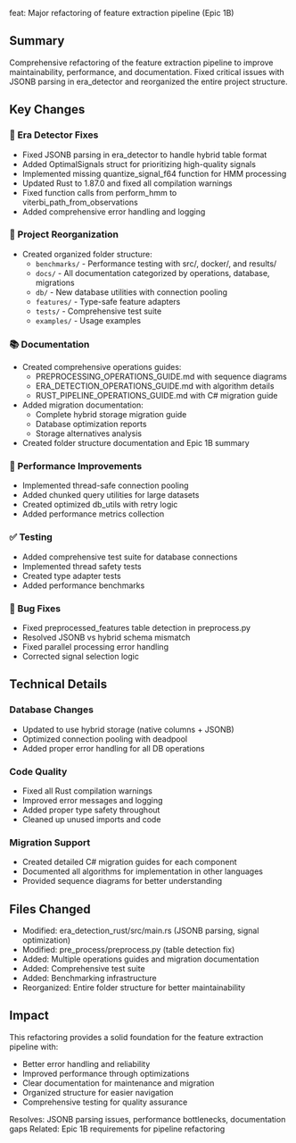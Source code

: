 feat: Major refactoring of feature extraction pipeline (Epic 1B)

## Summary
Comprehensive refactoring of the feature extraction pipeline to improve maintainability, 
performance, and documentation. Fixed critical issues with JSONB parsing in era_detector 
and reorganized the entire project structure.

## Key Changes

### 🔧 Era Detector Fixes
- Fixed JSONB parsing in era_detector to handle hybrid table format
- Added OptimalSignals struct for prioritizing high-quality signals
- Implemented missing quantize_signal_f64 function for HMM processing
- Updated Rust to 1.87.0 and fixed all compilation warnings
- Fixed function calls from perform_hmm to viterbi_path_from_observations
- Added comprehensive error handling and logging

### 📁 Project Reorganization
- Created organized folder structure:
  - `benchmarks/` - Performance testing with src/, docker/, and results/
  - `docs/` - All documentation categorized by operations, database, migrations
  - `db/` - New database utilities with connection pooling
  - `features/` - Type-safe feature adapters
  - `tests/` - Comprehensive test suite
  - `examples/` - Usage examples

### 📚 Documentation
- Created comprehensive operations guides:
  - PREPROCESSING_OPERATIONS_GUIDE.md with sequence diagrams
  - ERA_DETECTION_OPERATIONS_GUIDE.md with algorithm details
  - RUST_PIPELINE_OPERATIONS_GUIDE.md with C# migration guide
- Added migration documentation:
  - Complete hybrid storage migration guide
  - Database optimization reports
  - Storage alternatives analysis
- Created folder structure documentation and Epic 1B summary

### 🚀 Performance Improvements
- Implemented thread-safe connection pooling
- Added chunked query utilities for large datasets
- Created optimized db_utils with retry logic
- Added performance metrics collection

### ✅ Testing
- Added comprehensive test suite for database connections
- Implemented thread safety tests
- Created type adapter tests
- Added performance benchmarks

### 🐛 Bug Fixes
- Fixed preprocessed_features table detection in preprocess.py
- Resolved JSONB vs hybrid schema mismatch
- Fixed parallel processing error handling
- Corrected signal selection logic

## Technical Details

### Database Changes
- Updated to use hybrid storage (native columns + JSONB)
- Optimized connection pooling with deadpool
- Added proper error handling for all DB operations

### Code Quality
- Fixed all Rust compilation warnings
- Improved error messages and logging
- Added proper type safety throughout
- Cleaned up unused imports and code

### Migration Support
- Created detailed C# migration guides for each component
- Documented all algorithms for implementation in other languages
- Provided sequence diagrams for better understanding

## Files Changed
- Modified: era_detection_rust/src/main.rs (JSONB parsing, signal optimization)
- Modified: pre_process/preprocess.py (table detection fix)
- Added: Multiple operations guides and migration documentation
- Added: Comprehensive test suite
- Added: Benchmarking infrastructure
- Reorganized: Entire folder structure for better maintainability

## Impact
This refactoring provides a solid foundation for the feature extraction pipeline with:
- Better error handling and reliability
- Improved performance through optimizations
- Clear documentation for maintenance and migration
- Organized structure for easier navigation
- Comprehensive testing for quality assurance

Resolves: JSONB parsing issues, performance bottlenecks, documentation gaps
Related: Epic 1B requirements for pipeline refactoring